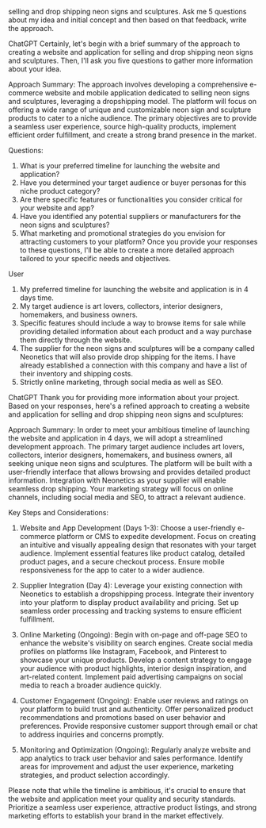 selling and drop shipping neon signs and sculptures. Ask me 5 questions about my idea and initial concept and then based on that feedback, write the approach.

ChatGPT
Certainly, let's begin with a brief summary of the approach to creating a website and application for selling and drop shipping neon signs and sculptures. Then, I'll ask you five questions to gather more information about your idea.

Approach Summary:
The approach involves developing a comprehensive e-commerce website and mobile application dedicated to selling neon signs and sculptures, leveraging a dropshipping model. The platform will focus on offering a wide range of unique and customizable neon sign and sculpture products to cater to a niche audience. The primary objectives are to provide a seamless user experience, source high-quality products, implement efficient order fulfillment, and create a strong brand presence in the market.

Questions:

1. What is your preferred timeline for launching the website and application?
2. Have you determined your target audience or buyer personas for this niche product category?
3. Are there specific features or functionalities you consider critical for your website and app?
4. Have you identified any potential suppliers or manufacturers for the neon signs and sculptures?
5. What marketing and promotional strategies do you envision for attracting customers to your platform?
Once you provide your responses to these questions, I'll be able to create a more detailed approach tailored to your specific needs and objectives.



User
1. My preferred timeline for launching the website and application is in 4 days time.
2. My target audience is art lovers, collectors, interior designers, homemakers, and business owners.
3. Specific features should include a way to browse items for sale while providing detailed information about each product and a way purchase them directly through the website.
4. The supplier for the neon signs and sculptures will be a company called Neonetics that will also provide drop shipping for the items. I have already established a connection with this company and have a list of their inventory and shipping costs.
5. Strictly online marketing, through social media as well as SEO.

ChatGPT
Thank you for providing more information about your project. Based on your responses, here's a refined approach to creating a website and application for selling and drop shipping neon signs and sculptures:

Approach Summary:
In order to meet your ambitious timeline of launching the website and application in 4 days, we will adopt a streamlined development approach. The primary target audience includes art lovers, collectors, interior designers, homemakers, and business owners, all seeking unique neon signs and sculptures. The platform will be built with a user-friendly interface that allows browsing and provides detailed product information. Integration with Neonetics as your supplier will enable seamless drop shipping. Your marketing strategy will focus on online channels, including social media and SEO, to attract a relevant audience.

Key Steps and Considerations:

1. Website and App Development (Days 1-3):
Choose a user-friendly e-commerce platform or CMS to expedite development.
Focus on creating an intuitive and visually appealing design that resonates with your target audience.
Implement essential features like product catalog, detailed product pages, and a secure checkout process.
Ensure mobile responsiveness for the app to cater to a wider audience.

2. Supplier Integration (Day 4):
Leverage your existing connection with Neonetics to establish a dropshipping process.
Integrate their inventory into your platform to display product availability and pricing.
Set up seamless order processing and tracking systems to ensure efficient fulfillment.

3. Online Marketing (Ongoing):
Begin with on-page and off-page SEO to enhance the website's visibility on search engines.
Create social media profiles on platforms like Instagram, Facebook, and Pinterest to showcase your unique products.
Develop a content strategy to engage your audience with product highlights, interior design inspiration, and art-related content.
Implement paid advertising campaigns on social media to reach a broader audience quickly.

4. Customer Engagement (Ongoing):
Enable user reviews and ratings on your platform to build trust and authenticity.
Offer personalized product recommendations and promotions based on user behavior and preferences.
Provide responsive customer support through email or chat to address inquiries and concerns promptly.

5. Monitoring and Optimization (Ongoing):
Regularly analyze website and app analytics to track user behavior and sales performance.
Identify areas for improvement and adjust the user experience, marketing strategies, and product selection accordingly.

Please note that while the timeline is ambitious, it's crucial to ensure that the website and application meet your quality and security standards. Prioritize a seamless user experience, attractive product listings, and strong marketing efforts to establish your brand in the market effectively.